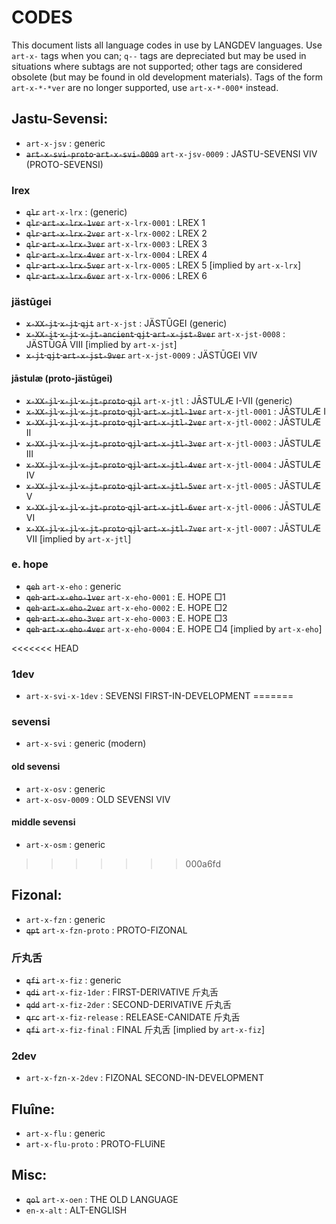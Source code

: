 #  CODES  #

This document lists all language codes in use by LANGDEV languages.
Use `art-x-` tags when you can; `q--` tags are depreciated but may be used in situations where subtags are not supported; other tags are considered obsolete (but may be found in old development materials).
Tags of the form `art-x-*-*ver` are no longer supported, use `art-x-*-000*` instead.

##  Jastu-Sevensi:  ##

- `art-x-jsv` : generic
- ~~`art-x-svi-proto` `art-x-svi-0009`~~ `art-x-jsv-0009` : JASTU-SEVENSI VIV (PROTO-SEVENSI)

###  lrex  ###

- ~~`qlr`~~ `art-x-lrx` : (generic)
- ~~`qlr` `art-x-lrx-1ver`~~ `art-x-lrx-0001` : LREX 1
- ~~`qlr` `art-x-lrx-2ver`~~ `art-x-lrx-0002` : LREX 2
- ~~`qlr` `art-x-lrx-3ver`~~ `art-x-lrx-0003` : LREX 3
- ~~`qlr` `art-x-lrx-4ver`~~ `art-x-lrx-0004` : LREX 4
- ~~`qlr` `art-x-lrx-5ver`~~ `art-x-lrx-0005` : LREX 5 [implied by `art-x-lrx`]
- ~~`qlr` `art-x-lrx-6ver`~~ `art-x-lrx-0006` : LREX 6

###  jästūgei  ###

- ~~`x-XX-jt` `x-jt` `qjt`~~ `art-x-jst` : JÄSTŪGEI (generic)
- ~~`x-XX-jt` `x-jt` `x-jt-ancient` `qjt` `art-x-jst-8ver`~~ `art-x-jst-0008` : JÄSTŪGĀ VIII [implied by `art-x-jst`]
- ~~`x-jt` `qjt` `art-x-jst-9ver`~~ `art-x-jst-0009` : JÄSTŪGEI VIV

####  jāstulæ (proto-jästūgei)  ####

- ~~`x-XX-jl` `x-jl` `x-jt-proto` `qjl`~~ `art-x-jtl` : JĀSTULÆ I-VII (generic)
- ~~`x-XX-jl` `x-jl` `x-jt-proto` `qjl` `art-x-jtl-1ver`~~ `art-x-jtl-0001` : JĀSTULÆ I
- ~~`x-XX-jl` `x-jl` `x-jt-proto` `qjl` `art-x-jtl-2ver`~~ `art-x-jtl-0002` : JĀSTULÆ II
- ~~`x-XX-jl` `x-jl` `x-jt-proto` `qjl` `art-x-jtl-3ver`~~ `art-x-jtl-0003` : JĀSTULÆ III
- ~~`x-XX-jl` `x-jl` `x-jt-proto` `qjl` `art-x-jtl-4ver`~~ `art-x-jtl-0004` : JĀSTULÆ IV
- ~~`x-XX-jl` `x-jl` `x-jt-proto` `qjl` `art-x-jtl-5ver`~~ `art-x-jtl-0005` : JĀSTULÆ V
- ~~`x-XX-jl` `x-jl` `x-jt-proto` `qjl` `art-x-jtl-6ver`~~ `art-x-jtl-0006` : JĀSTULÆ VI
- ~~`x-XX-jl` `x-jl` `x-jt-proto` `qjl` `art-x-jtl-7ver`~~ `art-x-jtl-0007` : JĀSTULÆ VII [implied by `art-x-jtl`]

###  e. hope  ###

- ~~`qeh`~~ `art-x-eho` : generic
- ~~`qeh` `art-x-eho-1ver`~~ `art-x-eho-0001` : E. HOPE □1
- ~~`qeh` `art-x-eho-2ver`~~ `art-x-eho-0002` : E. HOPE □2
- ~~`qeh` `art-x-eho-3ver`~~ `art-x-eho-0003` : E. HOPE □3
- ~~`qeh` `art-x-eho-4ver`~~ `art-x-eho-0004` : E. HOPE □4 [implied by `art-x-eho`]

<<<<<<< HEAD
###  1dev  ###

- `art-x-svi-x-1dev` : SEVENSI FIRST-IN-DEVELOPMENT
=======
###  sevensi  ###

- `art-x-svi` : generic (modern)

####  old sevensi  ####

- `art-x-osv` : generic
- `art-x-osv-0009` : OLD SEVENSI VIV

####  middle sevensi  ####

- `art-x-osm` : generic
>>>>>>> 000a6fd

##  Fizonal:  ##

- `art-x-fzn` : generic
- ~~`qpt`~~ `art-x-fzn-proto` : PROTO-FIZONAL

###  斤丸舌  ###

- ~~`qfi`~~ `art-x-fiz` : generic
- ~~`qdi`~~ `art-x-fiz-1der` : FIRST-DERIVATIVE 斤丸舌
- ~~`qdd`~~ `art-x-fiz-2der` : SECOND-DERIVATIVE 斤丸舌
- ~~`qrc`~~ `art-x-fiz-release` : RELEASE-CANIDATE 斤丸舌
- ~~`qfi`~~ `art-x-fiz-final` : FINAL 斤丸舌 [implied by `art-x-fiz`]

###  2dev  ###

- `art-x-fzn-x-2dev` : FIZONAL SECOND-IN-DEVELOPMENT

##  Fluîne:  ##

- `art-x-flu` : generic
- `art-x-flu-proto` : PROTO-FLUîNE

##  Misc:  ##

- ~~`qol`~~ `art-x-oen` : THE OLD LANGUAGE
- `en-x-alt` : ALT-ENGLISH
